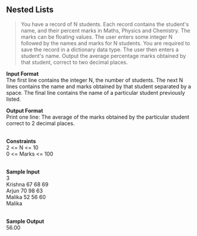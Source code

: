 ## Nested Lists
> You have a record of N students. Each record contains the student's name, and their percent marks in Maths, Physics and Chemistry. The marks can be floating values. The user enters some integer N followed by the names and marks for N students. You are required to save the record in a dictionary data type. The user then enters a student's name. Output the average percentage marks obtained by that student, correct to two decimal places.<br/>

**Input Format**<br/>
The first line contains the integer N, the number of students. The next N lines contains the name and marks obtained by that student separated by a space. The final line contains the name of a particular student previously listed.<br/>

**Output Format** <br/>
Print one line: The average of the marks obtained by the particular student correct to 2 decimal places.<br/><br/>

**Constraints**<br/>
2 <= N <= 10<br/>
0 <= Marks <= 100
<br/><br/>

**Sample Input**<br/>
3<br/>
Krishna 67 68 69<br/>
Arjun 70 98 63<br/>
Malika 52 56 60<br/>
Malika<br/><br/>

**Sample Output**<br/>
56.00